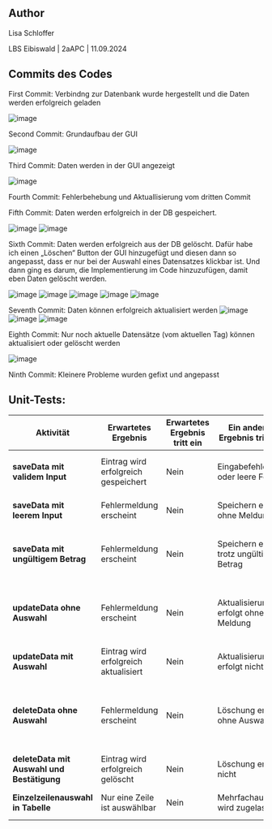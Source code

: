 ## Author
Lisa Schloffer

LBS Eibiswald | 2aAPC | 11.09.2024

## Commits des Codes

First Commit: Verbindng zur Datenbank wurde hergestellt und die Daten werden erfolgreich geladen

![image](https://github.com/user-attachments/assets/fa5342b9-b75f-41e2-b4d7-c73a043111af)



Second Commit: Grundaufbau der GUI

![image](https://github.com/user-attachments/assets/86f7c3d6-3056-4f33-88a7-c6a09bd1b9d0)



Third Commit: Daten werden in der GUI angezeigt

![image](https://github.com/user-attachments/assets/9828e946-7bdf-4ee0-bfc0-89b864cd6078)



Fourth Commit: Fehlerbehebung und Aktuallisierung vom dritten Commit


Fifth Commit: Daten werden erfolgreich in der DB gespeichert.

![image](https://github.com/user-attachments/assets/20800232-c921-42cf-a2d4-3ca1a7fe6c70)
![image](https://github.com/user-attachments/assets/6e3f25f2-5772-44d1-a8f4-c78a3e4bd3d1)



Sixth Commit: Daten werden erfolgreich aus der DB gelöscht. Dafür habe ich einen „Löschen“ Button der GUI hinzugefügt und diesen dann so angepasst, dass er nur bei der Auswahl eines Datensatzes klickbar ist. Und dann ging es darum, die Implementierung im Code hinzuzufügen, damit eben Daten gelöscht werden.

![image](https://github.com/user-attachments/assets/2c23b130-10d5-4301-9cf4-f2e9c38cc95b)
![image](https://github.com/user-attachments/assets/912ecb2d-049e-4d90-a7af-38d367d91616)
![image](https://github.com/user-attachments/assets/596547a7-cd40-43d8-aee3-d0b08d1c1c90)
![image](https://github.com/user-attachments/assets/832a4430-30da-42c8-a27c-360aeeb232db)
![image](https://github.com/user-attachments/assets/e5f9bbdb-cc67-42f2-bd55-1d610369a4cc)




Seventh Commit: Daten können erfolgreich aktualisiert werden
![image](https://github.com/user-attachments/assets/9ecf06a5-4319-4c81-aeca-172404bedbf1)
![image](https://github.com/user-attachments/assets/882c304d-4f36-4744-b802-88c8d4ef050a)
![image](https://github.com/user-attachments/assets/452db3e3-bca8-4d61-96f1-fd568db2c647)




Eighth Commit: Nur noch aktuelle Datensätze (vom aktuellen Tag) können aktualisiert oder gelöscht werden

![image](https://github.com/user-attachments/assets/f1845cd6-a16b-4d74-8544-e10f88c55f53)


Ninth Commit: Kleinere Probleme wurden gefixt und angepasst 


##  Unit-Tests:


| Aktivität                | Erwartetes Ergebnis                                      | Erwartetes Ergebnis tritt ein | Ein anderes Ergebnis tritt ein                   | Tatsächliches Ergebnis       | Fehler                                           |
|--------------------------|----------------------------------------------------------|-------------------------------|--------------------------------------------------|-------------------------------|--------------------------------------------------|
| **saveData mit validem Input** | Eintrag wird erfolgreich gespeichert                   | Nein                           | Eingabefehler oder leere Felder                  | Eintrag wird in der Datenbank gespeichert und Tabelle aktualisiert | -                                               |
| **saveData mit leerem Input**  | Fehlermeldung erscheint                              | Nein                             | Speichern erfolgt ohne Meldung                   | Fehlermeldung: „Bitte füllen Sie alle Felder aus.“  | Benutzer lässt Felder leer                       |
| **saveData mit ungültigem Betrag** | Fehlermeldung erscheint                         | Nein                            | Speichern erfolgt trotz ungültigem Betrag        | Fehlermeldung: „Der Betrag muss eine Zahl sein.“    | Benutzer gibt Text statt Zahl im Betrag-Feld ein |
| **updateData ohne Auswahl**    | Fehlermeldung erscheint                              | Nein                            | Aktualisierung erfolgt ohne Meldung              | Fehlermeldung: „Kein Eintrag ausgewählt.“          | Benutzer hat keinen Eintrag zum Bearbeiten ausgewählt |
| **updateData mit Auswahl**     | Eintrag wird erfolgreich aktualisiert                | Nein                            | Aktualisierung erfolgt nicht                     | Eintrag wird aktualisiert und in Tabelle angezeigt  | -                                               |
| **deleteData ohne Auswahl**    | Fehlermeldung erscheint                              | Nein                            | Löschung erfolgt ohne Auswahl                    | Fehlermeldung: „Kein Eintrag ausgewählt.“           | Benutzer versucht, ohne Auswahl einen Eintrag zu löschen |
| **deleteData mit Auswahl und Bestätigung** | Eintrag wird erfolgreich gelöscht           | Nein                            | Löschung erfolgt nicht                           | Eintrag wird gelöscht und Tabelle aktualisiert      | -                                               |
| **Einzelzeilenauswahl in Tabelle** | Nur eine Zeile ist auswählbar                      | Nein                            | Mehrfachauswahl wird zugelassen                  | Nur Einzelzeilenauswahl möglich                   | -                                               |


